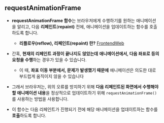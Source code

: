 ## requestAnimationFrame

- **requestAnimationFrame 함수**는 브라우저에게 수행하기를 원하는 애니메이션을 알리고, 다음 **리페인트**(**repaint)** 전에, 애니메이션을 업데이트하는 함수를 호출하도록 합니다.
    - **리플로우(reflow), 리페인트(repaint) 란?** 
         [FrontendWeb](https://nextjs-and-notion-vercel.vercel.app/web_basic/rendering)
        

- 간혹, **현재의** **리페인트 과정이 끝나지도 않았는데** **애니메이션에서, 다음 좌표로 등의 요청을 수행**하는 경우가 있을 수 있습니다.
    - 이 때, **좌표 이동 부분에서, 문제가 발생했기 때문에** 애니메이션은 의도한 대로 부드럽게 움직이지 않을 수 있습니다

- 그래서 브라우저는, 위의 오류를 방지하기 위해 **다음 리페인트된 화면에서 수행해야 할 애니메이션 내용**을 정상적으로 업데이트하기 위해 `requestAnimationFrame()` 를 사용하는 방법을 사용합니다.
- 이 함수는 다음 리페인트가 진행되기 전에 해당 애니메이션을 업데이트하는 함수를 **호출**하도록 합니다.